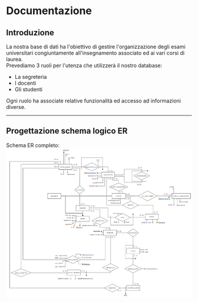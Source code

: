 # Documentazione 
## Introduzione
La nostra base di dati ha l'obiettivo di gestire l'organizzazione degli esami universitari congiuntamente all'insegnamento associato ed ai vari corsi di laurea.  
Prevediamo 3 ruoli per l'utenza che utilizzerà il nostro database:
 - La segreteria
 - I docenti
 - Gli studenti  

Ogni ruolo ha associate relative funzionalità ed accesso ad informazioni diverse.  
___
## Progettazione schema logico ER
Schema ER completo:  
![](img/ER.png)